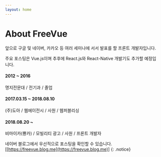 ```yaml
---
layout: home
---
```

# About FreeVue

앞으로 구글 및 네이버, 카카오 등 여러 세미나에 서서 발표를 할 프론트 개발자입니다.

주요 포스팅은 Vue.js이며 추후에 React.js와 React-Native 개발기도 추가할 예정입니다.

#### 2012 ~ 2016
명지전문대 / 전기과 / 졸업
  
#### 2017.03.15 ~ 2018.08.10
(주)도아 / 웹에이전시 / 사원 / 웹퍼블리싱

#### 2018.08.20 ~
비마이카(뿅카) / 모빌리티 광고 / 사원 / 프론트 개발자

네이버 블로그에서 우선적으로 포스팅을 확인할 수 있습니다.
[[https://freevue.blog.me](https://freevue.blog.me)]
{: .notice}
